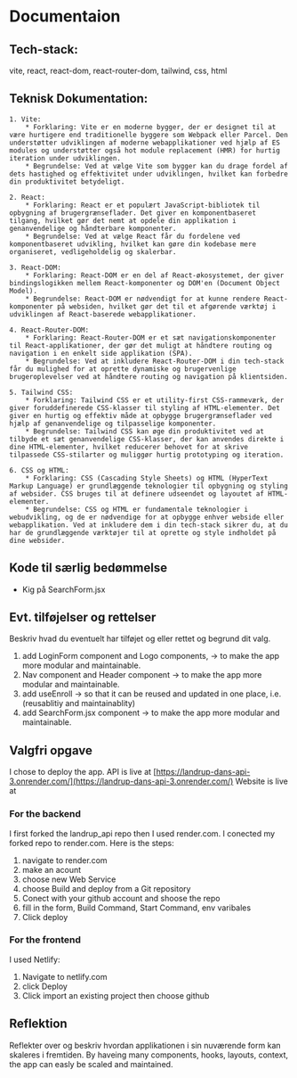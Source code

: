 # Documentaion

## Tech-stack:
vite, react, react-dom, react-router-dom, tailwind, css, html

## Teknisk Dokumentation:
    1. Vite:
        * Forklaring: Vite er en moderne bygger, der er designet til at være hurtigere end traditionelle byggere som Webpack eller Parcel. Den understøtter udviklingen af moderne webapplikationer ved hjælp af ES modules og understøtter også hot module replacement (HMR) for hurtig iteration under udviklingen.
        * Begrundelse: Ved at vælge Vite som bygger kan du drage fordel af dets hastighed og effektivitet under udviklingen, hvilket kan forbedre din produktivitet betydeligt.

    2. React:
        * Forklaring: React er et populært JavaScript-bibliotek til opbygning af brugergrænseflader. Det giver en komponentbaseret tilgang, hvilket gør det nemt at opdele din applikation i genanvendelige og håndterbare komponenter.
        * Begrundelse: Ved at vælge React får du fordelene ved komponentbaseret udvikling, hvilket kan gøre din kodebase mere organiseret, vedligeholdelig og skalerbar.

    3. React-DOM:
        * Forklaring: React-DOM er en del af React-økosystemet, der giver bindingslogikken mellem React-komponenter og DOM'en (Document Object Model).
        * Begrundelse: React-DOM er nødvendigt for at kunne rendere React-komponenter på websiden, hvilket gør det til et afgørende værktøj i udviklingen af React-baserede webapplikationer.

    4. React-Router-DOM:
        * Forklaring: React-Router-DOM er et sæt navigationskomponenter til React-applikationer, der gør det muligt at håndtere routing og navigation i en enkelt side applikation (SPA).
        * Begrundelse: Ved at inkludere React-Router-DOM i din tech-stack får du mulighed for at oprette dynamiske og brugervenlige brugeroplevelser ved at håndtere routing og navigation på klientsiden.

    5. Tailwind CSS:
        * Forklaring: Tailwind CSS er et utility-first CSS-rammeværk, der giver foruddefinerede CSS-klasser til styling af HTML-elementer. Det giver en hurtig og effektiv måde at opbygge brugergrænseflader ved hjælp af genanvendelige og tilpasselige komponenter.
        * Begrundelse: Tailwind CSS kan øge din produktivitet ved at tilbyde et sæt genanvendelige CSS-klasser, der kan anvendes direkte i dine HTML-elementer, hvilket reducerer behovet for at skrive tilpassede CSS-stilarter og muliggør hurtig prototyping og iteration.

    6. CSS og HTML:
        * Forklaring: CSS (Cascading Style Sheets) og HTML (HyperText Markup Language) er grundlæggende teknologier til opbygning og styling af websider. CSS bruges til at definere udseendet og layoutet af HTML-elementer.
        * Begrundelse: CSS og HTML er fundamentale teknologier i webudvikling, og de er nødvendige for at opbygge enhver webside eller webapplikation. Ved at inkludere dem i din tech-stack sikrer du, at du har de grundlæggende værktøjer til at oprette og style indholdet på dine websider.



## Kode til særlig bedømmelse
* Kig på SearchForm.jsx

## Evt. tilføjelser og rettelser
Beskriv hvad du eventuelt har tilføjet og eller rettet og begrund dit valg.
1. add LoginForm component and Logo components, -> to make the app more modular and maintainable.
2.  Nav component and Header component -> to make the app more modular and maintainable.
3. add useEnroll -> so that it can be reused and updated in one place, i.e. (reusablitiy and maintainablity)
4. add SearchForm.jsx component -> to make the app more modular and maintainable.

## Valgfri opgave
I chose to deploy the app.
API is live at [https://landrup-dans-api-3.onrender.com/](https://landrup-dans-api-3.onrender.com/)
Website is live at 
### For the backend
I first forked the landrup_api repo then I used render.com. I conected my forked repo to render.com. Here is the steps:
1. navigate to render.com
2. make an acount 
3. choose new Web Service 
4. choose Build and deploy from a Git repository
5. Conect with your github account and shoose the repo
6. fill in the form, Build Command, Start Command, env varibales
7. Click deploy 

### For the frontend 
I used Netlify:
1. Navigate to netlify.com
2. click Deploy 
3. Click import an existing project then choose github

## Reflektion
Reflekter over og beskriv hvordan applikationen i sin nuværende form kan skaleres i fremtiden.
By haveing many components, hooks, layouts, context, the app can easly be scaled and maintained.  


